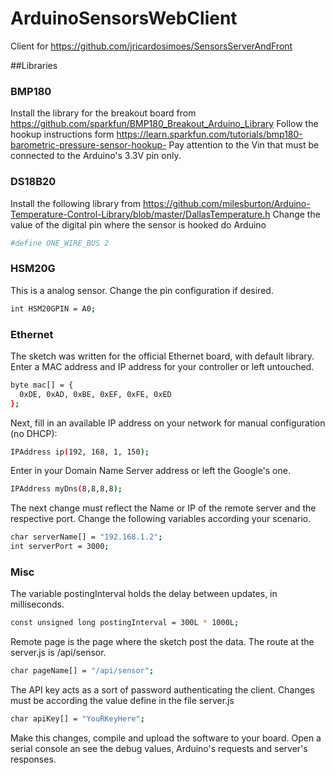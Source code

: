 # ArduinoSensorsWebClient
Client for https://github.com/jricardosimoes/SensorsServerAndFront

##Libraries

### BMP180
Install the library for the breakout board from
https://github.com/sparkfun/BMP180_Breakout_Arduino_Library
Follow the hookup instructions form 
https://learn.sparkfun.com/tutorials/bmp180-barometric-pressure-sensor-hookup-
Pay attention to the Vin that must be connected to the Arduino's 3.3V pin only. 

### DS18B20
Install the following library from
https://github.com/milesburton/Arduino-Temperature-Control-Library/blob/master/DallasTemperature.h
Change the value of the digital pin where the sensor is hooked do Arduino
```bash
#define ONE_WIRE_BUS 2
```

### HSM20G
This is a analog sensor. Change the pin configuration if desired.
```bash
int HSM20GPIN = A0;
```

### Ethernet
The sketch was written for the official Ethernet board, with default library.
Enter a MAC address and IP address for your controller or left untouched.
```bash
byte mac[] = {
  0xDE, 0xAD, 0xBE, 0xEF, 0xFE, 0xED
};
```
Next, fill in an available IP address on your network for manual configuration (no DHCP):
```bash
IPAddress ip(192, 168, 1, 150);
```
Enter in your Domain Name Server address or left the Google's one.
```bash
IPAddress myDns(8,8,8,8);
```

The next change must reflect the Name or IP of the remote server and the respective port. Change the following variables according your scenario.
```bash
char serverName[] = "192.168.1.2";
int serverPort = 3000;
```

### Misc
The variable postingInterval holds the delay between updates, in milliseconds.
```bash
const unsigned long postingInterval = 300L * 1000L; 
```
Remote page is the page where the sketch post the data. The route at the server.js is /api/sensor.
```bash
char pageName[] = "/api/sensor";
```

The API key acts as a sort of password authenticating the client. Changes must be according the value define in the file server.js
```bash
char apiKey[] = "YouRKeyHere";
```

Make this changes, compile and upload the software to your board. Open a serial console an see the debug values, Arduino's requests and server's responses.

